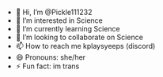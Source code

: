 - 👋 Hi, I’m @Pickle111232
- 👀 I’m interested in Science
- 🌱 I’m currently learning Science
- 💞️ I’m looking to collaborate on Science
- 📫 How to reach me kplaysyeeps (discord)
- 😄 Pronouns: she/her
- ⚡ Fun fact: im trans

<!---
Pickle111232/Pickle111232 is a ✨ special ✨ repository because its `README.md` (this file) appears on your GitHub profile.
You can click the Preview link to take a look at your changes.
--->
